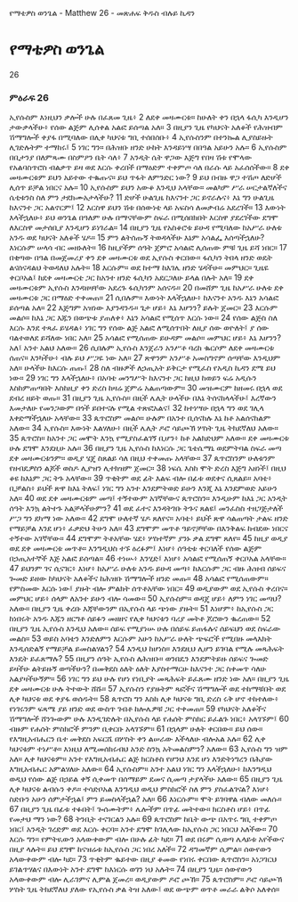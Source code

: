 ﻿
የማቴዎስ ወንጌል - Matthew 26 - መጽሐፍ ቅዱስ ብሉይ ኪዳን
# የማቴዎስ ወንጌል
26
### ምዕራፍ 26
 ኢየሱስም እነዚህን ቃሎች ሁሉ በፈጸመ ጊዜ፥
2  ለደቀ መዛሙርቱ። ከሁለት ቀን በኋላ ፋሲካ እንዲሆን ታውቃላችሁ፥ የሰው ልጅም ሊሰቀል አልፎ ይሰጣል አለ።
3  በዚያን ጊዜ የካህናት አለቆች የሕዝብም ሽማግሎች ቀያፋ በሚባለው በሊቀ ካህናቱ ግቢ ተሰበሰቡ፥
4  ኢየሱስንም በተንኰል ሊያስይዙት ሊገድሉትም ተማከሩ፤
5  ነገር ግን። በሕዝቡ ዘንድ ሁከት እንዳይነሣ በበዓል አይሁን አሉ።
6  ኢየሱስም በቢታንያ በለምጻሙ በስምዖን ቤት ሳለ፥
7  አንዲት ሴት ዋጋው እጅግ የበዛ ሽቱ የሞላው የአልባስጥሮስ ብልቃጥ ይዛ ወደ እርሱ ቀረበች በማዕድም ተቀምጦ ሳለ በራሱ ላይ አፈሰሰችው።
8  ደቀ መዛሙርቱም ይህን አይተው ተቈጡና። ይህ ጥፋት ለምንድር ነው?
9  ይህ በብዙ ዋጋ ተሽጦ ለድሆች ሊሰጥ ይቻል ነበርና አሉ።
10  ኢየሱስም ይህን አውቆ እንዲህ አላቸው። መልካም ሥራ ሠርታልኛለችና ሴቲቱንስ ስለ ምን ታደክሙአታላችሁ?
11  ድሆች ሁልጊዜ ከእናንተ ጋር ይኖራሉና፥ እኔ ግን ሁልጊዜ ከእናንተ ጋር አልኖርም፤
12  እርስዋ ይህን ሽቱ በሰውነቴ ላይ አፍስሳ ለመቃብሬ አደረገች።
13  እውነት እላችኋለሁ፥ ይህ ወንጌል በዓለም ሁሉ በማናቸውም ስፍራ በሚሰበክበት እርስዋ ያደረገችው ደግሞ ለእርስዋ መታሰቢያ እንዲሆን ይነገራል።
14  በዚያን ጊዜ የአስቆሮቱ ይሁዳ የሚባለው ከአሥራ ሁለቱ አንዱ ወደ ካህናት አለቆች ሄዶ።
15  ምን ልትሰጡኝ ትወዳላችሁ እኔም አሳልፌ እሰጣችኋለሁ? እነርሱም ሠላሳ ብር መዘኑለት።
16  ከዚያችም ሰዓት ጀምሮ አሳልፎ ሊሰጠው ምቹ ጊዜ ይሻ ነበር።
17  በቂጣው በዓል በመጀመሪያ ቀን ደቀ መዛሙርቱ ወደ ኢየሱስ ቀርበው። ፋሲካን ትበላ ዘንድ ወዴት ልናሰናዳልህ ትወዳለህ አሉት።
18  እርሱም። ወደ ከተማ ከእገሌ ዘንድ ሄዳችሁ። መምህር። ጊዜዬ ቀርቦአል፤ ከደቀ መዛሙርቴ ጋር ከአንተ ዘንድ ፋሲካን አደርጋለሁ ይላል በሉት አለ።
19  ደቀ መዛሙርቱም ኢየሱስ እንዳዘዛቸው አደረጉ ፋሲካንም አሰናዱ።
20  በመሸም ጊዜ ከአሥራ ሁለቱ ደቀ መዛሙርቱ ጋር በማዕድ ተቀመጠ።
21  ሲበሉም። እውነት እላችኋለሁ፥ ከእናንተ አንዱ እኔን አሳልፎ ይሰጣል አለ።
22  እጅግም አዝነው እያንዳንዱ። ጌታ ሆይ፥ እኔ እሆንን? ይሉት ጀመር።
23  እርሱም መልሶ። ከእኔ ጋር እጁን በወጭቱ ያጠለቀ፥ እኔን አሳልፎ የሚሰጥ እርሱ ነው።
24  የሰው ልጅስ ስለ እርሱ እንደ ተጻፈ ይሄዳል፥ ነገር ግን የሰው ልጅ አልፎ ለሚሰጥበት ለዚያ ሰው ወዮለት፤ ያ ሰው ባልተወለደ ይሻለው ነበር አለ።
25  አሳልፎ የሚሰጠው ይሁዳም መልሶ። መምህር ሆይ፥ እኔ እሆንን? አለ፤ አንተ አልህ አለው።
26  ሲበሉም ኢየሱስ እንጀራን አንሥቶ ባረከ ቈርሶም ለደቀ መዛሙርቱ ሰጠና። እንካችሁ፥ ብሉ ይህ ሥጋዬ ነው አለ።
27  ጽዋንም አንሥቶ አመስግኖም ሰጣቸው እንዲህም አለ። ሁላችሁ ከእርሱ ጠጡ፤
28  ስለ ብዙዎች ለኃጢአት ይቅርታ የሚፈስ የአዲስ ኪዳን ደሜ ይህ ነው።
29  ነገር ግን እላችኋለሁ፥ በአባቴ መንግሥት ከእናንተ ጋር ከዚህ ከወይን ፍሬ አዲሱን እስከምጠጣበት እስከዚያ ቀን ድረስ ከዛሬ ጀምሬ አልጠጣውም።
30  መዝሙርም ከዘመሩ በኋላ ወደ ደብረ ዘይት ወጡ።
31  በዚያን ጊዜ ኢየሱስ። በዚች ሌሊት ሁላችሁ በእኔ ትሰናከላላችሁ፤ እረኛውን እመታለሁ የመንጋውም በጎች ይበተናሉ የሚል ተጽፎአልና፤
32  ከተነሣሁ በኋላ ግን ወደ ገሊላ እቀድማችኋለሁ አላቸው።
33  ጴጥሮስም መልሶ። ሁሉም በአንተ ቢሰናከሉ እኔ ከቶ አልሰናከልም አለው።
34  ኢየሱስ። እውነት እልሃለሁ፥ በዚች ሌሊት ዶሮ ሳይጮኽ ሦስት ጊዜ ትክደኛለህ አለው።
35  ጴጥሮስ። ከአንተ ጋር መሞት እንኳ የሚያስፈልገኝ ቢሆን፥ ከቶ አልክድህም አለው። ደቀ መዛሙርቱ ሁሉ ደግሞ እንደዚሁ አሉ።
36  በዚያን ጊዜ ኢየሱስ ከእነርሱ ጋር ጌቴሴማኒ ወደምትባል ስፍራ መጣ ደቀ መዛሙርቱንም። ወዲያ ሄጄ ስጸልይ ሳለ በዚህ ተቀመጡ አላቸው።
37  ጴጥሮስንም ሁለቱንም የዘብዴዎስን ልጆች ወስዶ ሊያዝን ሊተክዝም ጀመር።
38  ነፍሴ እስከ ሞት ድረስ እጅግ አዘነች፤ በዚህ ቆዩ ከእኔም ጋር ትጉ አላቸው።
39  ጥቂትም ወደ ፊት እልፍ ብሎ በፊቱ ወደቀና ሲጸልይ። አባቴ፥ ቢቻልስ፥ ይህች ጽዋ ከእኔ ትለፍ፤ ነገር ግን አንተ እንደምትወድ ይሁን እንጂ እኔ እንደምወድ አይሁን አለ።
40  ወደ ደቀ መዛሙርቱም መጣ፤ ተኝተውም አገኛቸውና ጴጥሮስን። እንዲሁም ከእኔ ጋር አንዲት ሰዓት እንኳ ልትተጉ አልቻላችሁምን?
41  ወደ ፈተና እንዳትገቡ ትጉና ጸልዩ፤ መንፈስስ ተዘጋጅታለች ሥጋ ግን ደካማ ነው አለው።
42  ደግሞ ሁለተኛ ሄዶ ጸለየና። አባቴ፥ ይህች ጽዋ ሳልጠጣት ታልፍ ዘንድ የማይቻል እንደ ሆነ፥ ፈቃድህ ትሁን አለ።
43  ደግሞም መጥቶ ዓይኖቻቸው በእንቅልፍ ከብደው ነበርና ተኝተው አገኛቸው።
44  ደግሞም ትቶአቸው ሄደ፥ ሦስተኛም ያንኑ ቃል ደግሞ ጸለየ።
45  ከዚያ ወዲያ ወደ ደቀ መዛሙርቱ መጥቶ። እንግዲህስ ተኙ ዕረፉም፤ እነሆ፥ ሰዓቲቱ ቀርባለች የሰው ልጅም በኃጢአተኞች እጅ አልፎ ይሰጣል።
46  ተነሡ፥ እንሂድ፤ እነሆ፥ አሳልፎ የሚሰጠኝ ቀርቦአል አላቸው።
47  ይህንም ገና ሲናገር፥ እነሆ፥ ከአሥራ ሁለቱ አንዱ ይሁዳ መጣ፥ ከእርሱም ጋር ብዙ ሕዝብ ሰይፍና ጐመድ ይዘው ከካህናት አለቆችና ከሕዝቡ ሽማግሎች ዘንድ መጡ።
48  አሳልፎ የሚሰጠውም። የምስመው እርሱ ነው፤ ያዙት ብሎ ምልክት ሰጥቶአቸው ነበር።
49  ወዲያውም ወደ ኢየሱስ ቀረበና። መምህር ሆይ፥ ሰላም ለአንተ ይሁን ብሎ ሳመው።
50  ኢየሱስም። ወዳጄ ሆይ፥ ለምን ነገር መጣህ? አለው። በዚያን ጊዜ ቀረቡ እጃቸውንም በኢየሱስ ላይ ጭነው ያዙት።
51  እነሆም፥ ከኢየሱስ ጋር ከነበሩት አንዱ እጁን ዘርግቶ ሰይፉን መዘዘና የሊቀ ካህናቱን ባሪያ መትቶ ጆሮውን ቈረጠው።
52  በዚያን ጊዜ ኢየሱስ እንዲህ አለው። ሰይፍ የሚያነሡ ሁሉ በሰይፍ ይጠፋሉና ሰይፍህን ወደ ስፍራው መልስ።
53  ወይስ አባቴን እንድለምን እርሱም አሁን ከአሥራ ሁለት ጭፍሮች የሚበዙ መላእክት እንዲሰድልኝ የማይቻል ይመስልሃልን?
54  እንዲህ ከሆነስ። እንደዚህ ሊሆን ይገባል የሚሉ መጻሕፍት እንዴት ይፈጸማሉ?
55  በዚያን ሰዓት ኢየሱስ ለሕዝቡ። ወንበዴን እንደምትይዙ ሰይፍና ጐመድ ይዛችሁ ልትይዙኝ ወጣችሁን? በመቅደስ ዕለት ዕለት እያስተማርሁ ከእናንተ ጋር ስቀመጥ ሳለሁ አልያዛችሁኝም።
56  ነገር ግን ይህ ሁሉ የሆነ የነቢያት መጻሕፍት ይፈጸሙ ዘንድ ነው አለ። በዚያን ጊዜ ደቀ መዛሙርቱ ሁሉ ትተውት ሸሹ።
57  ኢየሱስን የያዙትም ጻፎችና ሽማግሎች ወደ ተከማቹበት ወደ ሊቀ ካህናቱ ወደ ቀያፋ ወሰዱት።
58  ጴጥሮስ ግን እስከ ሊቀ ካህናቱ ግቢ ድረስ ሩቅ ሆኖ ተከተለው፥ የነገሩንም ፍጻሜ ያይ ዘንድ ወደ ውስጥ ገብቶ ከሎሌዎቹ ጋር ተቀመጠ።
59  የካህናት አለቆችና ሽማግሎች ሸንጐውም ሁሉ እንዲገድሉት በኢየሱስ ላይ የሐሰት ምስክር ይፈልጉ ነበር፥ አላገኙም፤
60  ብዙም የሐሰት ምስክሮች ምንም ቢቀርቡ አላገኙም።
61  በኋላም ሁለት ቀርበው። ይህ ሰው። የእግዚአብሔርን ቤተ መቅደስ አፍርሼ በሦስት ቀን ልሠራው እችላለሁ ብሎአል አሉ።
62  ሊቀ ካህናቱም ተነሥቶ። እነዚህ ለሚመሰክሩብህ አንድ ስንኳ አትመልስምን? አለው።
63  ኢየሱስ ግን ዝም አለ። ሊቀ ካህናቱም። አንተ የእግዚአብሔር ልጅ ክርስቶስ የሆንህ እንደ ሆነ እንድትነግረን በሕያው እግዚአብሔር አምልሃለሁ አለው።
64  ኢየሱስም። አንተ አልህ ነገር ግን እላችኋለሁ፥ ከእንግዲህ ወዲህ የሰው ልጅ በኃይል ቀኝ ሲቀመጥ በሰማይም ደመና ሲመጣ ታያላችሁ አለው።
65  በዚያን ጊዜ ሊቀ ካህናቱ ልብሱን ቀዶ። ተሳድቦአል እንግዲህ ወዲህ ምስክሮች ስለ ምን ያስፈልገናል? እነሆ፥ ስድቡን አሁን ሰምታችኋል፤ ምን ይመስላችኋል? አለ።
66  እነርሱም። ሞት ይገባዋል ብለው መለሱ።
67  በዚያን ጊዜ በፊቱ ተፉበት፤ ጐሰሙትም፥ ሌሎችም በጥፊ መትተው። ክርስቶስ ሆይ፥ በጥፊ የመታህ ማን ነው?
68  ትንቢት ተናገርልን አሉ።
69  ጴጥሮስም ከቤት ውጭ በአጥሩ ግቢ ተቀምጦ ነበር፤ አንዲት ገረድም ወደ እርሱ ቀርባ። አንተ ደግሞ ከገሊላው ከኢየሱስ ጋር ነበርህ አለችው።
70  እርሱ ግን። የምትዪውን አላውቀውም ብሎ በሁሉ ፊት ካደ።
71  ወደ በሩም ሲወጣ ሌላይቱ አየችውና በዚያ ላሉት። ይህ ደግሞ ከናዝሬቱ ከኢየሱስ ጋር ነበረ አለች።
72  ዳግመኛም ሲምል። ሰውየውን አላውቀውም ብሎ ካደ።
73  ጥቂትም ቈይተው በዚያ ቆመው የነበሩ ቀርበው ጴጥሮስን። አነጋገርህ ይገልጥሃልና በእውነት አንተ ደግሞ ከእነርሱ ወገን ነህ አሉት።
74  በዚያን ጊዜ። ሰውየውን አላውቀውም ብሎ ሊራገምና ሊምል ጀመረ። ወዲያውም ዶሮ ጮኸ።
75  ጴጥሮስም። ዶሮ ሳይጮኽ ሦስት ጊዜ ትክደኛለህ ያለው የኢየሱስ ቃል ትዝ አለው፤ ወደ ውጭም ወጥቶ መራራ ልቅሶ አለቀሰ። 
